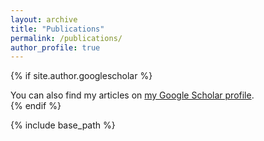 ```yaml
---
layout: archive
title: "Publications"
permalink: /publications/
author_profile: true
---
```


{% if site.author.googlescholar %}
  <div class="wordwrap">You can also find my articles on <a href="{{https://scholar.google.com/citations?hl=en&user=bGl2MU4AAAAJ}}">my Google Scholar profile</a>.</div>
{% endif %}

{% include base_path %}

